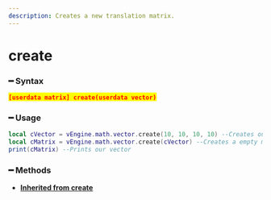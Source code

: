 ```yaml
---
description: Creates a new translation matrix.
---
```


# create

### ━ Syntax

<mark style="color:red;">**`[userdata matrix] create(userdata vector)`**</mark>

### ━ Usage

```lua
local cVector = vEngine.math.vector.create(10, 10, 10, 10) --Creates our vector
local cMatrix = vEngine.math.vector.create(cVector) --Creates a empty matrix
print(cMatrix) --Prints our vector
```

### **━ Methods**

* [**Inherited from create**](create.md)